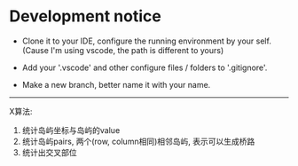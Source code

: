 # Development notice
- Clone it to your IDE, configure the running environment by your self. (Cause I'm using vscode, the path is different to yours)

* Add your '.vscode' and other configure files / folders to '.gitignore'.

- Make a new branch, better name it with your name.


---
X算法:
1. 统计岛屿坐标与岛屿的value
2. 统计岛屿pairs, 两个(row, column相同)相邻岛屿, 表示可以生成桥路
3. 统计出交叉部位